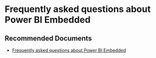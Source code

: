   <properties
	pageTitle="licensing for power bi embedded"
	description="licensing for power bi embedded"
	service="microsoft.PowerBIDedicated"
	resource="capacities"
	authors="pjfreitas"
	ms.author="pfreitas"	
	displayOrder="1140"
	selfHelpType="generic"
	supportTopicIds="32628114"
	productPesIds="16334"
	cloudEnvironments="public, MoonCake, fairfax" 
	articleId="ca838b09-1068-746d-a3b3-dce2300be24d"
	ownershipId="PowerBI_PowerBI"
/>

# Frequently asked questions about Power BI Embedded

## **Recommended Documents**

* [Frequently asked questions about Power BI Embedded](https://docs.microsoft.com/power-bi/developer/embedded-faq)
